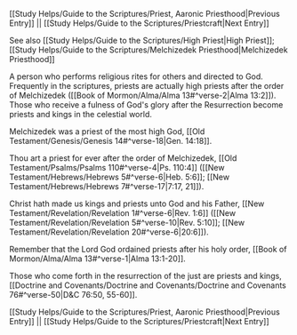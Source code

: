 [[Study Helps/Guide to the Scriptures/Priest, Aaronic Priesthood|Previous Entry]]  ||  [[Study Helps/Guide to the Scriptures/Priestcraft|Next Entry]]

 See also [[Study Helps/Guide to the Scriptures/High Priest|High Priest]]; [[Study Helps/Guide to the Scriptures/Melchizedek Priesthood|Melchizedek Priesthood]]

 A person who performs religious rites for others and directed to God. Frequently in the scriptures, priests are actually high priests after the order of Melchizedek ([[Book of Mormon/Alma/Alma 13#^verse-2|Alma 13:2]]). Those who receive a fulness of God's glory after the Resurrection become priests and kings in the celestial world.

 Melchizedek was a priest of the most high God, [[Old Testament/Genesis/Genesis 14#^verse-18|Gen. 14:18]].

 Thou art a priest for ever after the order of Melchizedek, [[Old Testament/Psalms/Psalms 110#^verse-4|Ps. 110:4]] ([[New Testament/Hebrews/Hebrews 5#^verse-6|Heb. 5:6]]; [[New Testament/Hebrews/Hebrews 7#^verse-17|7:17, 21]]).

 Christ hath made us kings and priests unto God and his Father, [[New Testament/Revelation/Revelation 1#^verse-6|Rev. 1:6]] ([[New Testament/Revelation/Revelation 5#^verse-10|Rev. 5:10]]; [[New Testament/Revelation/Revelation 20#^verse-6|20:6]]).

 Remember that the Lord God ordained priests after his holy order, [[Book of Mormon/Alma/Alma 13#^verse-1|Alma 13:1-20]].

 Those who come forth in the resurrection of the just are priests and kings, [[Doctrine and Covenants/Doctrine and Covenants/Doctrine and Covenants 76#^verse-50|D&C 76:50, 55-60]].

[[Study Helps/Guide to the Scriptures/Priest, Aaronic Priesthood|Previous Entry]]  ||  [[Study Helps/Guide to the Scriptures/Priestcraft|Next Entry]]